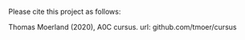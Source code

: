 Please cite this project as follows:

Thomas Moerland (2020),  A0C cursus. url: github.com/tmoer/cursus

